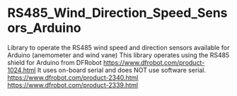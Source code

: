 # RS485_Wind_Direction_Speed_Sensors_Arduino
Library to operate the RS485 wind speed and direction sensors available for Arduino (anemometer and wind vane)
This library operates using the RS485 shield for Arduino from DFRobot https://www.dfrobot.com/product-1024.html
It uses on-board serial and does NOT use software serial.
https://www.dfrobot.com/product-2340.html
https://www.dfrobot.com/product-2339.html

